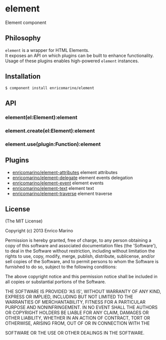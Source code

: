 # element

Element component

## Philosophy

`element` is a wrapper for HTML Elements.  
It exposes an API on which plugins can be built to enhance functionality.  
Usage of these plugins enables high-powered `element` instances. 

## Installation

    $ component install enricomarino/element

## API

### element(el:Element):element

### element.create(el:Element):element

### element.use(plugin:Function):element

## Plugins

- [enricomarino/element-attributes](https://github.com/enricomarino/element-attributes) element attributes
- [enricomarino/element-delegate](https://github.com/enricomarino/element-delegate) element events delegation
- [enricomarino/element-event](https://github.com/enricomarino/element-event) element events
- [enricomarino/element-text](https://github.com/enricomarino/element-text) element text
- [enricomarino/element-traverse](https://github.com/enricomarino/element-traverse) element traverse

## License

(The MIT License)

Copyright (c) 2013 Enrico Marino

Permission is hereby granted, free of charge, to any person obtaining
a copy of this software and associated documentation files (the
'Software'), to deal in the Software without restriction, including
without limitation the rights to use, copy, modify, merge, publish,
distribute, sublicense, and/or sell copies of the Software, and to
permit persons to whom the Software is furnished to do so, subject to
the following conditions:

The above copyright notice and this permission notice shall be
included in all copies or substantial portions of the Software.

THE SOFTWARE IS PROVIDED 'AS IS', WITHOUT WARRANTY OF ANY KIND,
EXPRESS OR IMPLIED, INCLUDING BUT NOT LIMITED TO THE WARRANTIES OF
MERCHANTABILITY, FITNESS FOR A PARTICULAR PURPOSE AND NONINFRINGEMENT.
IN NO EVENT SHALL THE AUTHORS OR COPYRIGHT HOLDERS BE LIABLE FOR ANY
CLAIM, DAMAGES OR OTHER LIABILITY, WHETHER IN AN ACTION OF CONTRACT,
TORT OR OTHERWISE, ARISING FROM, OUT OF OR IN CONNECTION WITH THE

SOFTWARE OR THE USE OR OTHER DEALINGS IN THE SOFTWARE.
